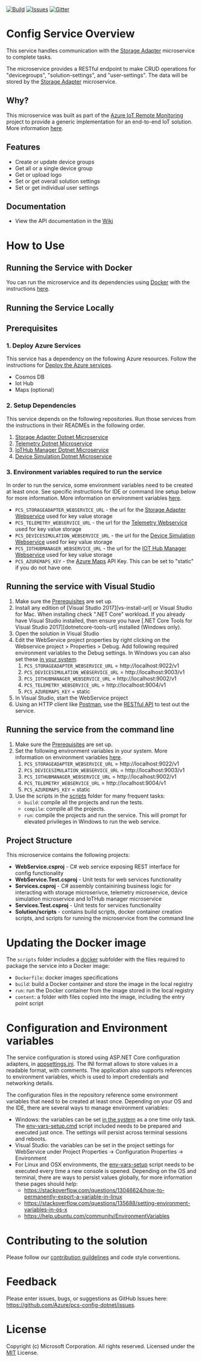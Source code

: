 
[![Build][build-badge]][build-url]
[![Issues][issues-badge]][issues-url]
[![Gitter][gitter-badge]][gitter-url]

# Config Service Overview

This service handles communication with the [Storage Adapter] microservice to complete tasks.

The microservice provides a RESTful endpoint to make CRUD operations for
"devicegroups", "solution-settings", and "user-settings".
The data will be stored by the [Storage Adapter] microservice.

## Why?

This microservice was built as part of the 
[Azure IoT Remote Monitoring](https://github.com/Azure/azure-iot-pcs-remote-monitoring-dotnet)
project to provide a generic implementation for an end-to-end IoT solution.
More information [here][rm-arch-url].

## Features
* Create or update device groups
* Get all or a single device group
* Get or upload logo
* Set or get overall solution settings
* Set or get individual user settings

## Documentation
* View the API documentation in the [Wiki](https://github.com/Azure/pcs-config-dotnet/wiki)

# How to Use

## Running the Service with Docker
You can run the microservice and its dependencies using
[Docker](https://www.docker.com/) with the instructions
[here][run-with-docker-url].

## Running the Service Locally
## Prerequisites

### 1. Deploy Azure Services

This service has a dependency on the following Azure resources. 
Follow the instructions for 
[Deploy the Azure services](https://docs.microsoft.com/azure/iot-suite/iot-suite-remote-monitoring-deploy-local#deploy-the-azure-services).

* Cosmos DB
* Iot Hub
* Maps (optional)

### 2. Setup Dependencies

This service depends on the following repositories.
Run those services from the instructions in their READMEs in the following order.

1. [Storage Adapter Dotnet Microservice](https://github.com/Azure/pcs-storage-adapter-dotnet)
1. [Telemetry Dotnet Microservice](https://github.com/Azure/device-telemetry-dotnet)
1. [IoTHub Manager Dotnet Microservice](https://github.com/Azure/iothub-manager-dotnet)
1. [Device Simulation Dotnet Microservice](https://github.com/Azure/device-simulation-dotnet)

### 3. Environment variables required to run the service
In order to run the service, some environment variables need to be
created at least once. See specific instructions for IDE or command
line setup below for more information. More information on environment
variables [here](#configuration-and-environment-variables).

* `PCS_STORAGEADAPTER_WEBSERVICE_URL` - the url for
  the [Storage Adapter Webservice](https://github.com/Azure/pcs-storage-adapter-dotnet)
  used for key value storage
* `PCS_TELEMETRY_WEBSERVICE_URL` - the url for
  the [Telemetry Webservice](https://github.com/Azure/device-telemetry-dotnet.git)
  used for key value storage
* `PCS_DEVICESIMULATION_WEBSERVICE_URL` - the url for
  the [Device Simulation Webservice](https://github.com/Azure/device-simulation-dotnet.git)
  used for key value storage
* `PCS_IOTHUBMANAGER_WEBSERVICE_URL` - the url for
  the [IOT Hub Manager Webservice](https://github.com/Azure/iothub-manager-dotnet.git)
  used for key value storage
*  `PCS_AZUREMAPS_KEY` - the [Azure Maps](https://azure.microsoft.com/services/azure-maps/) 
  API Key. This can be set to "static" if you do not have one.

## Running the service with Visual Studio
1. Make sure the [Prerequisites](#prerequisites) are set up.
1. Install any edition of [Visual Studio 2017][vs-install-url] or Visual
   Studio for Mac. When installing check ".NET Core" workload. If you
   already have Visual Studio installed, then ensure you have
   [.NET Core Tools for Visual Studio 2017][dotnetcore-tools-url]
   installed (Windows only).
1. Open the solution in Visual Studio
1. Edit the WebService project properties by right clicking on the 
Webservice project > Properties > Debug. Add following required environment 
variables to the Debug settings. In Windows you can also set these 
[in your system][windows-envvars-howto-url].
   1. `PCS_STORAGEADAPTER_WEBSERVICE_URL` = http://localhost:9022/v1
   1. `PCS_DEVICESIMULATION_WEBSERVICE_URL` = http://localhost:9003/v1
   1. `PCS_IOTHUBMANAGER_WEBSERVICE_URL` = http://localhost:9002/v1
   1. `PCS_TELEMETRY_WEBSERVICE_URL` = http://localhost:9004/v1
   1. `PCS_AZUREMAPS_KEY` = static
1. In Visual Studio, start the WebService project
1. Using an HTTP client like [Postman][postman-url], use the 
[RESTful API](https://github.com/Azure/pcs-config-dotnet/wiki/API-Specs)
to test out the service.

## Running the service from the command line

1. Make sure the [Prerequisites](#prerequisites) are set up.
1. Set the following environment variables in your system. 
More information on environment variables
[here](#configuration-and-environment-variables).
   1. `PCS_STORAGEADAPTER_WEBSERVICE_URL` = http://localhost:9022/v1
   1. `PCS_DEVICESIMULATION_WEBSERVICE_URL` = http://localhost:9003/v1
   1. `PCS_IOTHUBMANAGER_WEBSERVICE_URL` = http://localhost:9002/v1
   1. `PCS_TELEMETRY_WEBSERVICE_URL` = http://localhost:9004/v1
   1. `PCS_AZUREMAPS_KEY` = static
1. Use the scripts in the [scripts](scripts) folder for many frequent tasks:
   *  `build`: compile all the projects and run the tests.
   *  `compile`: compile all the projects.
   * `run`: compile the projects and run the service. This will prompt for
  elevated privileges in Windows to run the web service.

## Project Structure
This microservice contains the following projects:
* **WebService.csproj** - C# web service exposing REST interface for config functionality
* **WebService.Test.csproj** - Unit tests for web services functionality
* **Services.csproj** - C# assembly containining business logic for interacting 
with storage microserivce, telemetry microservice, device simulation microservice
and IoTHub manager microservice
* **Services.Test.csproj** - Unit tests for services functionality
* **Solution/scripts** - contains build scripts, docker container creation scripts, 
and scripts for running the microservice from the command line

# Updating the Docker image
The `scripts` folder includes a [docker](scripts/docker) subfolder with the files
required to package the service into a Docker image:

* `Dockerfile`: docker images specifications
* `build`: build a Docker container and store the image in the local registry
* `run`: run the Docker container from the image stored in the local registry
* `content`: a folder with files copied into the image, including the entry point script

# Configuration and Environment variables

The service configuration is stored using ASP.NET Core configuration
adapters, in [appsettings.ini](WebService/appsettings.ini). The INI format allows to
store values in a readable format, with comments. The application also
supports references to environment variables, which is used to import
credentials and networking details.

The configuration files in the repository reference some environment
variables that need to be created at least once. Depending on your OS and
the IDE, there are several ways to manage environment variables:

* Windows: the variables can be set [in the system][windows-envvars-howto-url]
  as a one time only task. The
  [env-vars-setup.cmd](scripts/env-vars-setup.cmd) script included needs to
  be prepared and executed just once. The settings will persist across
  terminal sessions and reboots.
* Visual Studio: the variables can be set in the project settings for WebService
  under Project Properties -> Configuration
  Properties -> Environment
* For Linux and OSX environments, the [env-vars-setup](scripts/env-vars-setup)
  script needs to be executed every time a new console is opened.
  Depending on the OS and terminal, there are ways to persist values
  globally, for more information these pages should help:
  * https://stackoverflow.com/questions/13046624/how-to-permanently-export-a-variable-in-linux
  * https://stackoverflow.com/questions/135688/setting-environment-variables-in-os-x
  * https://help.ubuntu.com/community/EnvironmentVariables

# Contributing to the solution
Please follow our [contribution guildelines](CONTRIBUTING.md) and code style
conventions.

# Feedback
Please enter issues, bugs, or suggestions as GitHub Issues here:
https://github.com/Azure/pcs-config-dotnet/issues.

# License
Copyright (c) Microsoft Corporation. All rights reserved.
Licensed under the [MIT](LICENSE) License.

[build-badge]: https://img.shields.io/travis/Azure/pcs-config-dotnet.svg
[build-url]: https://travis-ci.org/Azure/pcs-config-dotnet
[issues-badge]: https://img.shields.io/github/issues/azure/pcs-config-dotnet.svg
[issues-url]: https://github.com/azure/pcs-config-dotnet/issues
[gitter-badge]: https://img.shields.io/gitter/room/azure/iot-solutions.js.svg
[gitter-url]: https://gitter.im/azure/iot-solutions
[windows-envvars-howto-url]: https://superuser.com/questions/949560/how-do-i-set-system-environment-variables-in-windows-10
[Storage Adapter]:https://github.com/Azure/pcs-storage-adapter-dotnet/blob/master/README.md
[rm-arch-url]:https://docs.microsoft.com/en-us/azure/iot-suite/iot-suite-remote-monitoring-sample-walkthrough
[run-with-docker-url]:https://docs.microsoft.com/azure/iot-suite/iot-suite-remote-monitoring-deploy-local#run-the-microservices-in-docker
[postman-url]: https://www.getpostman.com

